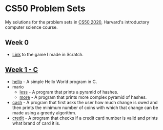 # CS50 Problem Sets
My solutions for the problem sets in [CS50 2020](https://scratch.mit.edu/projects/216200509/), Harvard's introductory computer science course.

  ## Week 0
  - [Link](https://scratch.mit.edu/projects/216200509/) to the game I made in Scratch.
  
  ## [Week 1 - C](/pset1)
   - [hello](pset1/hello) - A simple Hello World program in C.
   - mario
     * [less](pset1/mario-less) - A program that prints a pyramid of hashes.
     * [more](pset1/mario-more) - A program that prints more complex pyramid of hashes.
  - [cash](pset1/cash) - A program that first asks the user how much change is owed and then prints the minimum number of coins with which that change can be made using a greedy algorithm.
  - [credit](pset1/credit) - A program that checks if a credit card number is valid and prints what brand of card it is.